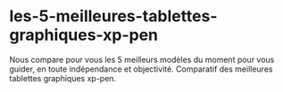 # les-5-meilleures-tablettes-graphiques-xp-pen
Nous compare pour vous les 5 meilleurs modèles du moment pour vous guider, en toute indépendance et objectivité. Comparatif des meilleures tablettes graphiques xp-pen.
